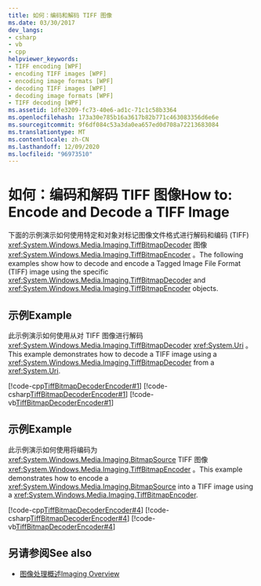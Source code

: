 ```yaml
---
title: 如何：编码和解码 TIFF 图像
ms.date: 03/30/2017
dev_langs:
- csharp
- vb
- cpp
helpviewer_keywords:
- TIFF encoding [WPF]
- encoding TIFF images [WPF]
- encoding image formats [WPF]
- decoding TIFF images [WPF]
- decoding image formats [WPF]
- TIFF decoding [WPF]
ms.assetid: 1dfe3209-fc73-40e6-ad1c-71c1c58b3364
ms.openlocfilehash: 173a30e785b16a3617b82b771c463083356d6e6e
ms.sourcegitcommit: 9f6df084c53a3da0ea657ed0d708a72213683084
ms.translationtype: MT
ms.contentlocale: zh-CN
ms.lasthandoff: 12/09/2020
ms.locfileid: "96973510"
---
```

# <a name="how-to-encode-and-decode-a-tiff-image"></a><span data-ttu-id="ad372-102">如何：编码和解码 TIFF 图像</span><span class="sxs-lookup"><span data-stu-id="ad372-102">How to: Encode and Decode a TIFF Image</span></span>
<span data-ttu-id="ad372-103">下面的示例演示如何使用特定和对象对标记图像文件格式进行解码和编码 (TIFF) <xref:System.Windows.Media.Imaging.TiffBitmapDecoder> 图像 <xref:System.Windows.Media.Imaging.TiffBitmapEncoder> 。</span><span class="sxs-lookup"><span data-stu-id="ad372-103">The following examples show how to decode and encode a Tagged Image File Format (TIFF) image using the specific <xref:System.Windows.Media.Imaging.TiffBitmapDecoder> and <xref:System.Windows.Media.Imaging.TiffBitmapEncoder> objects.</span></span>  
  
## <a name="example"></a><span data-ttu-id="ad372-104">示例</span><span class="sxs-lookup"><span data-stu-id="ad372-104">Example</span></span>  
 <span data-ttu-id="ad372-105">此示例演示如何使用从对 TIFF 图像进行解码 <xref:System.Windows.Media.Imaging.TiffBitmapDecoder> <xref:System.Uri> 。</span><span class="sxs-lookup"><span data-stu-id="ad372-105">This example demonstrates how to decode a TIFF image using a <xref:System.Windows.Media.Imaging.TiffBitmapDecoder> from a <xref:System.Uri>.</span></span>  
  
 [!code-cpp[TiffBitmapDecoderEncoder#1](~/samples/snippets/cpp/VS_Snippets_Wpf/TiffBitmapDecoderEncoder/CPP/TiffEncoderDecoder.cpp#1)]
 [!code-csharp[TiffBitmapDecoderEncoder#1](~/samples/snippets/csharp/VS_Snippets_Wpf/TiffBitmapDecoderEncoder/CSharp/TiffEncoderDecoder.cs#1)]
 [!code-vb[TiffBitmapDecoderEncoder#1](~/samples/snippets/visualbasic/VS_Snippets_Wpf/TiffBitmapDecoderEncoder/VB/TiffEncoderDecoder.vb#1)]  
  
## <a name="example"></a><span data-ttu-id="ad372-106">示例</span><span class="sxs-lookup"><span data-stu-id="ad372-106">Example</span></span>  
 <span data-ttu-id="ad372-107">此示例演示如何使用将编码为 <xref:System.Windows.Media.Imaging.BitmapSource> TIFF 图像 <xref:System.Windows.Media.Imaging.TiffBitmapEncoder> 。</span><span class="sxs-lookup"><span data-stu-id="ad372-107">This example demonstrates how to encode a <xref:System.Windows.Media.Imaging.BitmapSource> into a TIFF image using a <xref:System.Windows.Media.Imaging.TiffBitmapEncoder>.</span></span>  
  
 [!code-cpp[TiffBitmapDecoderEncoder#4](~/samples/snippets/cpp/VS_Snippets_Wpf/TiffBitmapDecoderEncoder/CPP/TiffEncoderDecoder.cpp#4)]
 [!code-csharp[TiffBitmapDecoderEncoder#4](~/samples/snippets/csharp/VS_Snippets_Wpf/TiffBitmapDecoderEncoder/CSharp/TiffEncoderDecoder.cs#4)]
 [!code-vb[TiffBitmapDecoderEncoder#4](~/samples/snippets/visualbasic/VS_Snippets_Wpf/TiffBitmapDecoderEncoder/VB/TiffEncoderDecoder.vb#4)]  
  
## <a name="see-also"></a><span data-ttu-id="ad372-108">另请参阅</span><span class="sxs-lookup"><span data-stu-id="ad372-108">See also</span></span>

- [<span data-ttu-id="ad372-109">图像处理概述</span><span class="sxs-lookup"><span data-stu-id="ad372-109">Imaging Overview</span></span>](imaging-overview.md)
